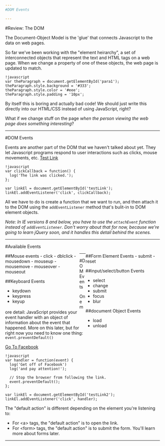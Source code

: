 ```yaml
---
#DOM Events

---
```

#Review: The DOM

The Document-Object Model is the 'glue' that connects Javascript to the data on web pages.

<p id="para1">So far we've been working with the "element heirarchy", a set 
of interconnected objects that represent the text and HTML tags on a web page.
When we change a property of one of these objects, the web page is updated 
to match.</p>

    !javascript
    var theParagraph = document.getElementById('para1');
    theParagraph.style.background = '#333';
    theParagraph.style.color = '#eee';
    theParagraph.style.padding = '10px';

By itself this is boring and actually bad code! We should just write this
directly into our HTML/CSS instead of using JavaScript, right?

What if we change stuff on the page _when the person viewing the web page
does something interesting_?

---
#DOM Events

Events are another part of the DOM that we haven't talked about yet. They let 
Javascript programs respond to user interactions such as clicks, mouse movements, etc. 
<a href="#" id="testLink">Test Link</a>

    !javascript
    var clickCallback = function() {
      log('The link was clicked.');
    };

    var linkEl = document.getElementById('testLink');
    linkEl.addEventListener('click', clickCallback);

All we have to do is create a function that we want to run, and then attach it 
to the DOM using the `addEventListener` method that's bulit-in to DOM element
objects.

*Note: In IE versions 8 and below, you have to use the `attachEvent` function
instead of `addEventListener`. Don't worry about that for now, because we're
going to learn jQuery soon, and it handles this detail behind the scenes.*

---
#Available Events
<div style="width: 48%; float: left;">
##Mouse events
-	click
-	dblclick
-	mousedown
-	mouseup
-	mousemove
-	mouseover
-	mouseout

##Keyboard Events
-	keydown
-	keypress
-	keyup
</div>
<div style="width: 48%; float: right;">
##Form Element Events
-	submit
-	reset

##input/select/button Events
-	select
-	change
-	submit
-	focus
-	blur

##document Object Events
-	load
- unload
</div>

---
#DOM Events

One more detail: JavaScript provides your event handler with an object of
information about the event that happened. More on this later,
but for right now you need to know one thing: `event.preventDefault()`

<a href="http://facebook.com/" id="testLink2">Go To Facebook</a>

    !javascript
    var handler = function(event) {
      log('Get off of Facebook')
      log('and pay attention!');

      // Stop the browser from following the link.
      event.preventDefault();
    };

    var linkEl = document.getElementById('testLink2');
    linkEl.addEventListener('click', handler);

The "default action" is different depending on the element you're listening to:

- For &lt;a&gt; tags, the "default action" is to open the link.
- For &lt;form&gt; tags, the "default action" is to submit the form. You'll
learn more about forms later.
	
---
